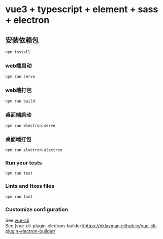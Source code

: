 # vue3 + typescript + element + sass + electron

## 安装依赖包
```
npm install
```

### web端启动
```
npm run serve
```

### web端打包
```
npm run build
```

### 桌面端启动
```
npm run electron:serve
```

### 桌面端打包
```
npm run electron:electron
```

### Run your tests
```
npm run test
```

### Lints and fixes files
```
npm run lint
```

### Customize configuration
See [vue-cli](https://cli.vuejs.org/config/)<br>
See [vue-cli-plugin-electron-builder](https://nklayman.github.io/vue-cli-plugin-electron-builder/
